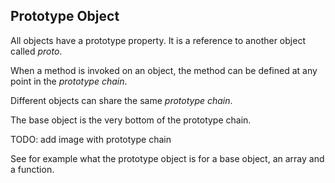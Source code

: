 Prototype Object
----------------
All objects have a prototype property. It is a reference to another object called *proto*.

When a method is invoked on an object, the method can be defined at any point in the *prototype chain*.

Different objects can share the same  *prototype chain*.

The base object is the very bottom of the prototype chain.

TODO: add image with prototype chain

See for example what the prototype object is for a base object, an array and a function.

